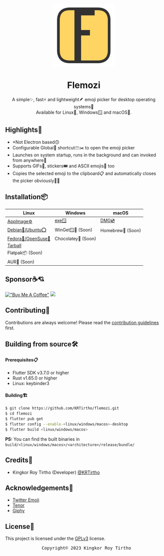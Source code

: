 <p align="center"><img width="200" src="assets/logo.png"></p>
<h1 align="center">Flemozi</h1>

<p align="center">
    A simple✨, fast⚡ and lightweight🪶 emoji picker for desktop operating systems🫶
    <br>
    Available for Linux🐧, Windows🪟 and macOS🍎.
</p>

## Highlights🚀

- *Not Electron based🙃
- Configurable Global🪩 shortcut🩳✂️ to open the emoji picker
- Launches on system startup, runs in the background and can invoked from anywhere👻
- Supports GIFs📼, stickers🎟️ and ASCII emojis👴 too
- Copies the selected emoji to the clipboard📋 and automatically closes the picker obviously🤦‍♂️

## Installation📦

<!-- Table listing all the available downloads -->

| Linux                                                                   | Windows                                                       | macOS                                               |
| ----------------------------------------------------------------------- | ------------------------------------------------------------- | --------------------------------------------------- |
| [AppImage⚙️][AppImage]                                                   | [exe🪟][exe]                                                   | [DMG💿][dmg]                                         |
| [Debian🍥/Ubuntu⭕][deb]                                                  | WinGet🪟🌈 (Soon)<!-- <br>`winget install KRTirtho.flemozi` --> | Homebrew🍺 (Soon)<!-- <br>`brew install flemozi` --> |
| [Fedora🎩/OpenSuse🦎][rpm]                                                | Chocolatey🍫 (Soon)<!-- <br>`choco install flemozi`  -->       |                                                     |
| [Tarball][tar]                                                          |                                                               |                                                     |
| Flatpak📦 (Soon)<!-- <br>`flatpak install dev.krtirtho.Flemozi` -->      |                                                               |                                                     |
| AUR🌁 (Soon)<!-- <br>`yay -S flemozi`<br>or, `pamac install flemozi` --> |                                                               |                                                     |

## Sponsor☕💘

[!["Buy Me A Coffee"](https://www.buymeacoffee.com/assets/img/custom_images/orange_img.png)](https://www.buymeacoffee.com/krtirtho)
<a href="https://patreon.com/krtirtho"><img src="https://user-images.githubusercontent.com/61944859/180249027-678b01b8-c336-451e-b147-6d84a5b9d0e7.png" width="250"/></a>

## Contributing🤝

Contributions are always welcome! Please read the [contribution guidelines](CONTRIBUTING.md) first.

## Building from source🛠️

#### Prerequisites📋

- Flutter SDK v3.7.0 or higher
- Rust v1.65.0 or higher
- Linux: keybinder3

#### Building🏗️

```bash
$ git clone https://github.com/KRTirtho/flemozi.git
$ cd flemozi
$ flutter pub get
$ flutter config --enable-<linux/windows/macos>-desktop
$ flutter build <linux/windows/macos>
```

**PS:** You can find the built binaries in `build/<linux/windows/macos>/<architecture>/release/bundle/`

## Credits🙇

- Kingkor Roy Tirtho (Developer) [@KRTirtho](https://github.com/KRTirtho)

## Acknowledgements🙏

- [Twitter Emoji](https://twemoji.twitter.com/)
- [Tenor](https://tenor.com/)
- [Giphy](https://giphy.com/)

## License📜

This project is licensed under the [GPLv3](LICENSE) license.

<pre align="center">
  Copyright© 2023 Kingkor Roy Tirtho
</pre>

[AppImage]: https://github.com/KRTirtho/flemozi/releases/latest/download/Flemozi-linux-x86_64.AppImage
[tar]: https://github.com/KRTirtho/flemozi/releases/latest
[deb]: https://github.com/KRTirtho/flemozi/releases/latest/download/Flemozi-linux-x86_64.deb
[rpm]: https://github.com/KRTirtho/flemozi/releases/latest/download/Flemozi-linux-x86_64.rpm
[exe]: https://github.com/KRTirtho/flemozi/releases/latest/download/Flemozi-windows-x86_64-setup.exe
[dmg]: https://github.com/KRTirtho/flemozi/releases/latest/download/Flemozi-macos-universal.dmg